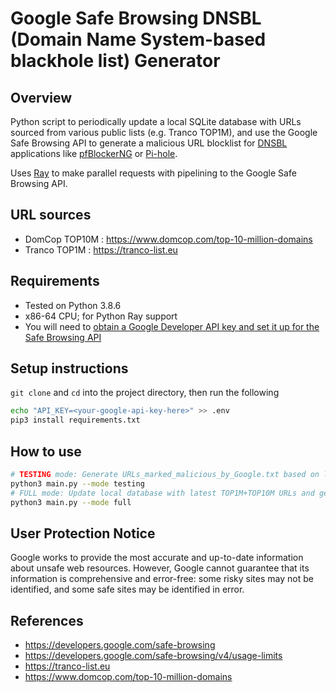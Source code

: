 # Google Safe Browsing DNSBL (Domain Name System-based blackhole list) Generator

## Overview

Python script to periodically update a local SQLite database with URLs sourced from various public lists (e.g. Tranco TOP1M), and use the Google Safe Browsing API to generate a malicious URL blocklist for [DNSBL](https://en.wikipedia.org/wiki/Domain_Name_System-based_blackhole_list) applications like [pfBlockerNG](https://linuxincluded.com/block-ads-malvertising-on-pfsense-using-pfblockerng-dnsbl) or [Pi-hole](https://pi-hole.net).

Uses [Ray](http://www.ray.io) to make parallel requests with pipelining to the Google Safe Browsing API.

## URL sources

- DomCop TOP10M : https://www.domcop.com/top-10-million-domains
- Tranco TOP1M : https://tranco-list.eu

## Requirements

- Tested on Python 3.8.6
- x86-64 CPU; for Python Ray support
- You will need to [obtain a Google Developer API key and set it up for the Safe Browsing API](https://developers.google.com/safe-browsing/v4/get-started)

## Setup instructions

`git clone` and `cd` into the project directory, then run the following

```bash
echo "API_KEY=<your-google-api-key-here>" >> .env
pip3 install requirements.txt
```

## How to use

```bash
# TESTING mode: Generate URLs_marked_malicious_by_Google.txt based on last 4000 URLs from Tranco TOP1M list
python3 main.py --mode testing
# FULL mode: Update local database with latest TOP1M+TOP10M URLs and generate URLs_marked_malicious_by_Google.txt from local database
python3 main.py --mode full
```

## User Protection Notice

Google works to provide the most accurate and up-to-date information about unsafe web resources. However, Google cannot guarantee that its information is comprehensive and error-free: some risky sites may not be identified, and some safe sites may be identified in error.

## References

- https://developers.google.com/safe-browsing
- https://developers.google.com/safe-browsing/v4/usage-limits
- https://tranco-list.eu
- https://www.domcop.com/top-10-million-domains
